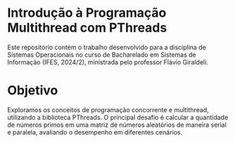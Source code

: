 # Introdução à Programação Multithread com PThreads
Este repositório contém o trabalho desenvolvido para a disciplina de Sistemas Operacionais no curso de Bacharelado em Sistemas de Informação (IFES, 2024/2), ministrada pelo professor Flávio Giraldeli.

# Objetivo
Exploramos os conceitos de programação concorrente e multithread, utilizando a biblioteca PThreads. O principal desafio é calcular a quantidade de números primos em uma matriz de números aleatórios de maneira serial e paralela, avaliando o desempenho em diferentes cenários.
